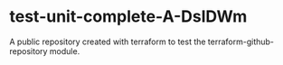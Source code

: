 # test-unit-complete-A-DslDWm
A public repository created with terraform to test the terraform-github-repository module.
